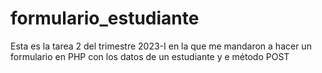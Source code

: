 # formulario_estudiante
Esta es la tarea 2 del trimestre 2023-I en la que me mandaron a hacer un formulario en PHP con los datos de un estudiante y e método POST
